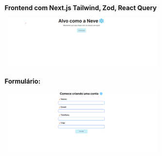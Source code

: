## Frontend com Next.js Tailwind, Zod, React Query

![alt text](image.png)

## Formulário:

![alt text](image-1.png)